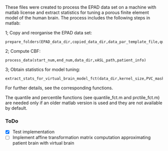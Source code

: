 These files were created to process the EPAD data set on a machine with matlab license and extract statistics for tuning a porous finite element model of the human brain.
The process includes the following steps in matlab:

1; Copy and reorganise the EPAD data set:
```
prepare_folders(EPAD_data_dir,copied_data_dir,data_par_template_file,quality,xASL_path,outfile)
```

2; Compute CBF:
```
process_data(start_num,end_num,data_dir,xASL_path,patient_info)
```

3; Obtain statistics for model tuning:
```
extract_stats_for_virtual_brain_model_fct(data_dir,kernel_size,PVC_mask_treshold,quantile_lim)
```

For further details, see the corresponding functions.

The quantile and percentile functions (see quantile_fct.m and prctile_fct.m) are needed only if an older matlab version is used and they are not available by default.

### ToDo
- [x] Test implementation
- [ ] Implement affine transformation matrix computation approximating patient brain with virtual brain
